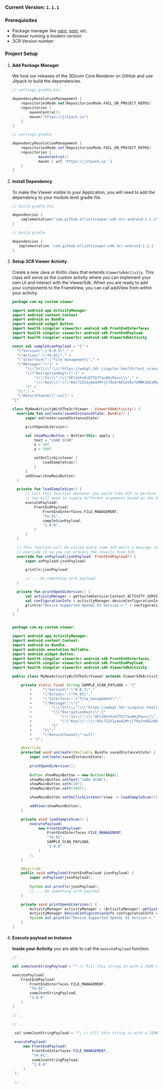 ### Current Version: `1.1.1`
### Prerequisites

- Package manager like [yarn](https://classic.yarnpkg.com/en/), [npm](https://www.npmjs.com), etc.
- Browser running a modern version
- 3CR Version number

### Project Setup

1. #### Add Package Manager
   We host our releases of the 3Dicom Core Renderer on GitHub and use Jitpack to build the dependencies.

   <CodeGroup>
      <CodeGroupItem title="Kotlin DSL" active>

      ```kts
      // settings.gradle.kts
   
      dependencyResolutionManagement {
          repositoriesMode.set(RepositoriesMode.FAIL_ON_PROJECT_REPOS)
          repositories {
              mavenCentral()
              maven("https://jitpack.io")
          }
      }
      ```

      </CodeGroupItem>

      <CodeGroupItem title="Groovy Gradle">

      ```gradle
      // settings.gradle
   
      dependencyResolutionManagement {
          repositoriesMode.set(RepositoriesMode.FAIL_ON_PROJECT_REPOS)
          repositories {
                  mavenCentral()
                  maven { url 'https://jitpack.io' }
          }
      }
      ```

      </CodeGroupItem>
   </CodeGroup>

2. #### Install Dependency
   To make the Viewer visible to your Application, you will need to add the dependency to your module level gradle file.

   <CodeGroup>
      <CodeGroupItem title="Kotlin DSL (build.gradle.kts)" active>

      ```kts
      // build.gradle.kts
    
      dependencies {
          implementation("com.github.elliottcooper:sdk-3cr-android:1.1.1")
      }
    
      ```

      </CodeGroupItem>

      <CodeGroupItem title="Groovy Gradle (build.gradle)">

      ```gradle
      // build.gradle
    
      dependencies {
         implementation 'com.github.elliottcooper:sdk-3cr-android:1.1.1'
      }
    
      ```

      </CodeGroupItem>
   </CodeGroup>

3. #### Setup 3CR Viewer Activity
   Create a new Java or Kotlin class that extends `ViewerSdkActivity`. This class will serve as the custom activity where you can implement your own UI and interact with the ViewerSdk.
   When you are ready to add your components to the FrameView, you can call addView from within your activity.

    <CodeGroup>
        <CodeGroupItem title="Kotlin" active>

      ```kotlin
    package com.my.custom.viewer
   
    import android.app.ActivityManager
    import android.content.Context
    import android.os.Bundle
    import android.widget.Button
    import health.singular.viewer3cr.android.sdk.FrontEndInterfaces
    import health.singular.viewer3cr.android.sdk.FrontEndPayload
    import health.singular.viewer3cr.android.sdk.ViewerSdkActivity
    
    const val sampleScanPayload = "{" +
        "\"Version\":\"0.0.1\"," +
        "\"Action\":\"fm_01\"," +
        "\"Interface\":\"file_management\"," +
        "\"Message\":\"{" +
            "\\\"Url\\\":\\\"https://webgl-3dr.singular.health/test_scans/01440d4e-8b04-4b90-bb2c-698535ce16d6/CHEST.3vxl\\\"," +
            "\\\"DecryptionKey\\\":{" +
                "\\\"Iv\\\":\\\"XEloSh+OcO7TG77au6HjPw==\\\"," +
                "\\\"Key\\\":\\\"KUc722X1y4w42M+jCf9a3+6EGz66z7UMWK3m2aMqGxM=\\\"" +
            "}" +
        "}\"," +
        "\"ReturnChannel\":null" +
    "}"
    
    class MyNewActivityWithThe3crViewer : ViewerSdkActivity() {
        override fun onCreate(savedInstanceState: Bundle?) {
            super.onCreate(savedInstanceState)
    
            printOpenGLVersion()
    
            val showMainButton = Button(this).apply {
                text = "LOAD SCAN"
                x = 10f
                y = 500f
    
                setOnClickListener {
                    loadSampleScan()
                }
            }
            addView(showMainButton)
        }
    
        private fun loadSampleScan() {
            // Call this function whenever you would like 3CR to perform an action
            // You will need to supply different arguments based on the documentation
            executePayload(
                FrontEndPayload(
                    FrontEndInterfaces.FILE_MANAGEMENT,
                    "fm_01",
                    sampleScanPayload,
                    "1.0.0",
                )
            )
        }
    
        // This function will be called every time 3CR emits a message to the Front End.
        // override it so you can process the results from 3CR.
        override fun onPayload(jsonPayload: FrontEndPayload?) {
            super.onPayload(jsonPayload)
    
            println(jsonPayload)
   
            // ... Do something with payload.
        }
    
        private fun printOpenGLVersion() {
            val activityManager = getSystemService(Context.ACTIVITY_SERVICE) as ActivityManager;
            val configurationInfo = activityManager.deviceConfigurationInfo
            println("Device Supported OpenGL ES Version = " + configurationInfo.getGlEsVersion())
        }
    }



   ```

   </CodeGroupItem>

   <CodeGroupItem title="Java">

    ```java
    package com.my.custom.viewer;
    
    import android.app.ActivityManager;
    import android.content.Context;
    import android.os.Bundle;
    import androidx.annotation.Nullable;
    import android.widget.Button;
    import health.singular.viewer3cr.android.sdk.FrontEndInterfaces;
    import health.singular.viewer3cr.android.sdk.FrontEndPayload;
    import health.singular.viewer3cr.android.sdk.ViewerSdkActivity;
    
    public class MyNewActivityWithThe3crViewer extends ViewerSdkActivity {

        private static final String SAMPLE_SCAN_PAYLOAD = "{"
            +     "\"Version\":\"0.0.1\","
            +     "\"Action\":\"fm_01\","
            +     "\"Interface\":\"file_management\","
            +     "\"Message\":\"{"
            +         "\\\"Url\\\":\\\"https://webgl-3dr.singular.health/test_scans/01440d4e-8b04-4b90-bb2c-698535ce16d6/CHEST.3vxl\\\","
            +         "\\\"DecryptionKey\\\":{"
            +             "\\\"Iv\\\":\\\"XEloSh+OcO7TG77au6HjPw==\\\","
            +             "\\\"Key\\\":\\\"KUc722X1y4w42M+jCf9a3+6EGz66z7UMWK3m2aMqGxM=\\\""
            +         "}"
            +     "}\","
            +     "\"ReturnChannel\":null"
            + "}";
    
        @Override
        protected void onCreate(@Nullable Bundle savedInstanceState) {
            super.onCreate(savedInstanceState);
       
            printOpenGLVersion();
       
            Button showMainButton = new Button(this);
            showMainButton.setText("LOAD SCAN");
            showMainButton.setX(10f);
            showMainButton.setY(500f);
    
            showMainButton.setOnClickListener(view -> loadSampleScan());
   
            addView(showMainButton);
        }
    
        private void loadSampleScan() {
            executePayload(
                new FrontEndPayload(
                    FrontEndInterfaces.FILE_MANAGEMENT,
                    "fm_01",
                    SAMPLE_SCAN_PAYLOAD,
                    "1.0.0"
                )
            );
        }
    
        @Override
        public void onPayload(FrontEndPayload jsonPayload) {
            super.onPayload(jsonPayload);
       
            System.out.println(jsonPayload);
            // ... Do something with payload.
        }
    
        private void printOpenGLVersion() {
            ActivityManager activityManager = (ActivityManager) getSystemService(Context.ACTIVITY_SERVICE);
            ActivityManager.DeviceConfigurationInfo configurationInfo = activityManager.getDeviceConfigurationInfo();
            System.out.println("Device Supported OpenGL ES Version = " + configurationInfo.getGlEsVersion());
        }
    }
    ```

   </CodeGroupItem>
   </CodeGroup>

4. #### Execute payload on Instance
   **Inside your Activity** you are able to call the `executePayload` function.


   <CodeGroup>
        <CodeGroupItem title="Kotlin" active>

   ```kotlin
   // ...
   
   val someJsonStringPayload = "" // Fill this string in with a JSON representation of your payload.
   
   executePayload(
       FrontEndPayload(
           FrontEndInterfaces.FILE_MANAGEMENT,
           "fm_01",
           someJsonStringPayload,
           "1.0.0"
       )
   )
   
   // ...
   ```

   </CodeGroupItem>

   <CodeGroupItem title="Java">

   ```java
   // ...

    val someJsonStringPayload = ""; // Fill this string in with a JSON representation of your payload.
    
    executePayload(
        new FrontEndPayload(
            FrontEndInterfaces.FILE_MANAGEMENT,
            "fm_01",
            someJsonStringPayload,
            "1.0.0"
        )
    );
    
    // ...
   ```

     </CodeGroupItem>

   </CodeGroup>
